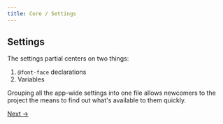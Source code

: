 ```yaml
---
title: Core / Settings
---
```


## Settings

The settings partial centers on two things:

1. `@font-face` declarations
2. Variables

Grouping all the app-wide settings into one file allows newcomers to the project the means to find out what's available to them quickly.

<a class="btn--b" href="/core/helpers/">Next &rarr;</a>
